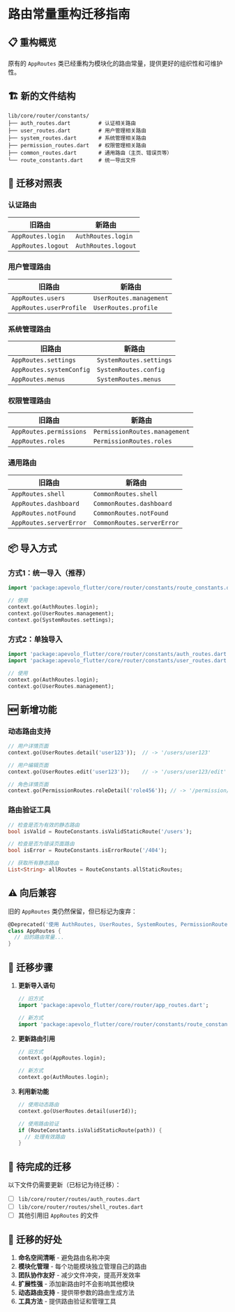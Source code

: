 # 路由常量重构迁移指南

## 📋 重构概览

原有的 `AppRoutes` 类已经重构为模块化的路由常量，提供更好的组织性和可维护性。

## 🏗️ 新的文件结构

```
lib/core/router/constants/
├── auth_routes.dart         # 认证相关路由
├── user_routes.dart         # 用户管理相关路由
├── system_routes.dart       # 系统管理相关路由
├── permission_routes.dart   # 权限管理相关路由
├── common_routes.dart       # 通用路由（主页、错误页等）
└── route_constants.dart     # 统一导出文件
```

## 🔄 迁移对照表

### 认证路由

| 旧路由 | 新路由 |
|--------|--------|
| `AppRoutes.login` | `AuthRoutes.login` |
| `AppRoutes.logout` | `AuthRoutes.logout` |

### 用户管理路由

| 旧路由 | 新路由 |
|--------|--------|
| `AppRoutes.users` | `UserRoutes.management` |
| `AppRoutes.userProfile` | `UserRoutes.profile` |

### 系统管理路由

| 旧路由 | 新路由 |
|--------|--------|
| `AppRoutes.settings` | `SystemRoutes.settings` |
| `AppRoutes.systemConfig` | `SystemRoutes.config` |
| `AppRoutes.menus` | `SystemRoutes.menus` |

### 权限管理路由

| 旧路由 | 新路由 |
|--------|--------|
| `AppRoutes.permissions` | `PermissionRoutes.management` |
| `AppRoutes.roles` | `PermissionRoutes.roles` |

### 通用路由

| 旧路由 | 新路由 |
|--------|--------|
| `AppRoutes.shell` | `CommonRoutes.shell` |
| `AppRoutes.dashboard` | `CommonRoutes.dashboard` |
| `AppRoutes.notFound` | `CommonRoutes.notFound` |
| `AppRoutes.serverError` | `CommonRoutes.serverError` |

## 📦 导入方式

### 方式1：统一导入（推荐）

```dart
import 'package:apevolo_flutter/core/router/constants/route_constants.dart';

// 使用
context.go(AuthRoutes.login);
context.go(UserRoutes.management);
context.go(SystemRoutes.settings);
```

### 方式2：单独导入

```dart
import 'package:apevolo_flutter/core/router/constants/auth_routes.dart';
import 'package:apevolo_flutter/core/router/constants/user_routes.dart';

// 使用
context.go(AuthRoutes.login);
context.go(UserRoutes.management);
```

## 🆕 新增功能

### 动态路由支持

```dart
// 用户详情页面
context.go(UserRoutes.detail('user123'));  // -> '/users/user123'

// 用户编辑页面
context.go(UserRoutes.edit('user123'));    // -> '/users/user123/edit'

// 角色详情页面
context.go(PermissionRoutes.roleDetail('role456')); // -> '/permission/roles/role456'
```

### 路由验证工具

```dart
// 检查是否为有效的静态路由
bool isValid = RouteConstants.isValidStaticRoute('/users');

// 检查是否为错误页面路由
bool isError = RouteConstants.isErrorRoute('/404');

// 获取所有静态路由
List<String> allRoutes = RouteConstants.allStaticRoutes;
```

## ⚠️ 向后兼容

旧的 `AppRoutes` 类仍然保留，但已标记为废弃：

```dart
@Deprecated('使用 AuthRoutes, UserRoutes, SystemRoutes, PermissionRoutes, CommonRoutes 替代')
class AppRoutes {
  // 旧的路由常量...
}
```

## 🚀 迁移步骤

1. **更新导入语句**

   ```dart
   // 旧方式
   import 'package:apevolo_flutter/core/router/app_routes.dart';
   
   // 新方式
   import 'package:apevolo_flutter/core/router/constants/route_constants.dart';
   ```

2. **更新路由引用**

   ```dart
   // 旧方式
   context.go(AppRoutes.login);
   
   // 新方式
   context.go(AuthRoutes.login);
   ```

3. **利用新功能**

   ```dart
   // 使用动态路由
   context.go(UserRoutes.detail(userId));
   
   // 使用路由验证
   if (RouteConstants.isValidStaticRoute(path)) {
     // 处理有效路由
   }
   ```

## 📝 待完成的迁移

以下文件仍需要更新（已标记为待迁移）：

- [ ] `lib/core/router/routes/auth_routes.dart`
- [ ] `lib/core/router/routes/shell_routes.dart`
- [ ] 其他引用旧 `AppRoutes` 的文件

## 🎯 迁移的好处

1. **命名空间清晰** - 避免路由名称冲突
2. **模块化管理** - 每个功能模块独立管理自己的路由
3. **团队协作友好** - 减少文件冲突，提高开发效率
4. **扩展性强** - 添加新路由时不会影响其他模块
5. **动态路由支持** - 提供带参数的路由生成方法
6. **工具方法** - 提供路由验证和管理工具
